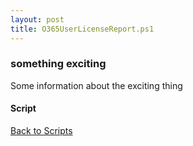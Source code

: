 ```yaml
---
layout: post
title: O365UserLicenseReport.ps1
---
```


### something exciting

Some information about the exciting thing

#### Script

<script src="https://gist-it.appspot.com/github.com/BanterBoy/scripts-blog/blob/master/PowerShell/scripts/information/O365UserLicenseReport.ps1" crossorigin="anonymous"></script>

<a href="/menu/_pages/scripts.html">Back to Scripts</a>
